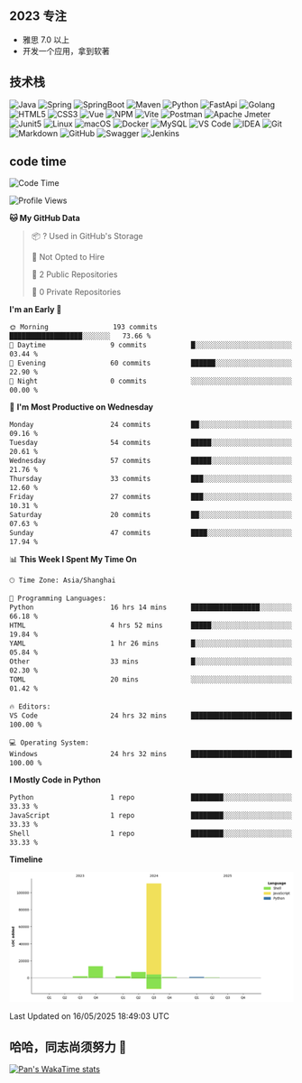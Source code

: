 
## 2023 专注
- 雅思 7.0 以上
- 开发一个应用，拿到软著

## 技术栈
![Java](https://img.shields.io/badge/Java-ED8B00?style=flat-square&logo=java&logoColor=white)
![Spring](https://img.shields.io/badge/Spring-6DB33F?style=flat-square&logo=Spring&logoColor=white)
![SpringBoot](https://img.shields.io/badge/SpringBoot-6DB33F?style=flat-square&logo=Spring&nbspBoot&logoColor=white)
![Maven](https://img.shields.io/badge/Maven-6DB33F?style=flat-square&logo=Apache&nbspMavent&logoColor=white)
![Python](https://img.shields.io/badge/Python-3776AB?style=flat-square&logo=python&logoColor=white)
![FastApi](https://img.shields.io/badge/FastApi-C71A36?style=flat-square&logo=FastAPI&logoColor=white)
![Golang](https://img.shields.io/badge/-Golang-%2329BEB0?style=flat-square&logo=go&logoColor=ffffff)
![HTML5](https://img.shields.io/badge/-HTML5-%23E44D27?style=flat-square&logo=html5&logoColor=ffffff)
![CSS3](https://img.shields.io/badge/-CSS3-%231572B6?style=flat-square&logo=css3)
![Vue](https://img.shields.io/badge/Vue.js-35495E?style=flat-square&logo=vue.js&logoColor=4FC08D)
![NPM](https://img.shields.io/badge/-NPM-CB3837?style=flat-square&logo=npm&logoColor=white)
![Vite](https://img.shields.io/badge/-Vite-646CFF?style=flat-square&logo=Vite&logoColor=white)
![Postman](https://img.shields.io/badge/Postman-FF6C37?style=flat-square&logo=postman&logoColor=white)
![Apache Jmeter](https://img.shields.io/badge/-Apache_Jmeter-D22128?style=flat-square&logo=Apache&nbspJmeter&logoColor=white)
![Junit5](https://img.shields.io/badge/-Junit5-25A162?style=flat-square&logo=Junit5&logoColor=white)
![Linux](https://img.shields.io/badge/-Linux-%23FCC624?style=flat-square&logo=linux&logoColor=%23ffffff)
![macOS](https://img.shields.io/badge/mac%20os-000000?style=flat-square&logo=apple&logoColor=white)
![Docker](https://img.shields.io/badge/-Docker-%232496ED?style=flat-square&logo=docker&logoColor=ffffff)
![MySQL](https://img.shields.io/badge/-MySQL-%234479A1?style=flat-square&logo=mysql&logoColor=ffffff)
![VS Code](https://img.shields.io/badge/-VSCode-%23007ACC?style=flat-square&logo=visual-studio-code&logoColor=%23ffffff)
![IDEA](https://img.shields.io/badge/-IDEA-%23000000?style=flat-square&logo=IntelliJ-IDEA&logoColor=%23ffffff)
![Git](https://img.shields.io/badge/-Git-%23F05032?style=flat-square&logo=git&logoColor=%23ffffff)
![Markdown](https://img.shields.io/badge/Markdown-000000?style=flat-square&logo=markdown&logoColor=white)
![GitHub](https://img.shields.io/badge/github-%23121011.svg?style=flat-square&logo=github&logoColor=white)
![Swagger](https://img.shields.io/badge/-Swagger-%23Clojure?style=flat-square&logo=swagger&logoColor=white)
![Jenkins](https://img.shields.io/badge/jenkins-%232C5263.svg?style=flat-square&logo=jenkins&logoColor=white)
## code time
<!--START_SECTION:waka-->
![Code Time](http://img.shields.io/badge/Code%20Time-1%2C574%20hrs%209%20mins-blue)

![Profile Views](http://img.shields.io/badge/Profile%20Views-0-blue)

**🐱 My GitHub Data** 

> 📦 ? Used in GitHub's Storage 
 > 
> 🚫 Not Opted to Hire
 > 
> 📜 2 Public Repositories 
 > 
> 🔑 0 Private Repositories 
 > 
**I'm an Early 🐤** 

```text
🌞 Morning                193 commits         ██████████████████░░░░░░░   73.66 % 
🌆 Daytime                9 commits           █░░░░░░░░░░░░░░░░░░░░░░░░   03.44 % 
🌃 Evening                60 commits          ██████░░░░░░░░░░░░░░░░░░░   22.90 % 
🌙 Night                  0 commits           ░░░░░░░░░░░░░░░░░░░░░░░░░   00.00 % 
```
📅 **I'm Most Productive on Wednesday** 

```text
Monday                   24 commits          ██░░░░░░░░░░░░░░░░░░░░░░░   09.16 % 
Tuesday                  54 commits          █████░░░░░░░░░░░░░░░░░░░░   20.61 % 
Wednesday                57 commits          █████░░░░░░░░░░░░░░░░░░░░   21.76 % 
Thursday                 33 commits          ███░░░░░░░░░░░░░░░░░░░░░░   12.60 % 
Friday                   27 commits          ███░░░░░░░░░░░░░░░░░░░░░░   10.31 % 
Saturday                 20 commits          ██░░░░░░░░░░░░░░░░░░░░░░░   07.63 % 
Sunday                   47 commits          ████░░░░░░░░░░░░░░░░░░░░░   17.94 % 
```


📊 **This Week I Spent My Time On** 

```text
🕑︎ Time Zone: Asia/Shanghai

💬 Programming Languages: 
Python                   16 hrs 14 mins      █████████████████░░░░░░░░   66.18 % 
HTML                     4 hrs 52 mins       █████░░░░░░░░░░░░░░░░░░░░   19.84 % 
YAML                     1 hr 26 mins        █░░░░░░░░░░░░░░░░░░░░░░░░   05.84 % 
Other                    33 mins             █░░░░░░░░░░░░░░░░░░░░░░░░   02.30 % 
TOML                     20 mins             ░░░░░░░░░░░░░░░░░░░░░░░░░   01.42 % 

🔥 Editors: 
VS Code                  24 hrs 32 mins      █████████████████████████   100.00 % 

💻 Operating System: 
Windows                  24 hrs 32 mins      █████████████████████████   100.00 % 
```

**I Mostly Code in Python** 

```text
Python                   1 repo              ████████░░░░░░░░░░░░░░░░░   33.33 % 
JavaScript               1 repo              ████████░░░░░░░░░░░░░░░░░   33.33 % 
Shell                    1 repo              ████████░░░░░░░░░░░░░░░░░   33.33 % 
```



**Timeline**

![Lines of Code chart](https://raw.githubusercontent.com/NewPZP/NewPZP/main/assets/bar_graph.png)


 Last Updated on 16/05/2025 18:49:03 UTC
<!--END_SECTION:waka-->

## 哈哈，同志尚须努力 👋
[![Pan's WakaTime stats](https://github-readme-stats.vercel.app/api/wakatime?username=NewPZP&layout=compact)](https://github.com/anuraghazra/github-readme-stats)

<!--
**NewPZP/NewPZP** is a ✨ _special_ ✨ repository because its `README.md` (this file) appears on your GitHub profile.

Here are some ideas to get you started:

- 🔭 I’m currently working on ...
- 🌱 I’m currently learning ...
- 👯 I’m looking to collaborate on ...
- 🤔 I’m looking for help with ...
- 💬 Ask me about ...
- 📫 How to reach me: ...
- 😄 Pronouns: ...
- ⚡ Fun fact: ...
-->
